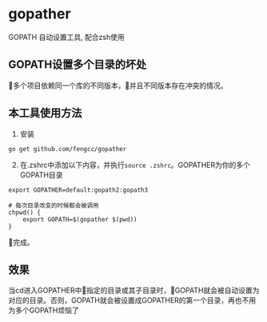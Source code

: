 # gopather

GOPATH 自动设置工具, 配合zsh使用

## GOPATH设置多个目录的坏处

多个项目依赖同一个库的不同版本，并且不同版本存在冲突的情况。

## 本工具使用方法

1. 安装

```shell
go get github.com/fengcc/gopather
```

2. 在.zshrc中添加以下内容，并执行`source .zshrc`。GOPATHER为你的多个GOPATH目录

```shell
export GOPATHER=default:gopath2:gopath3

# 每次目录改变的时候都会被调用
chpwd() {
    export GOPATH=$(gopather $(pwd))
}
```

完成。

## 效果

当cd进入GOPATHER中指定的目录或其子目录时，GOPATH就会被自动设置为对应的目录。否则，GOPATH就会被设置成GOPATHER的第一个目录，再也不用为多个GOPATH烦恼了